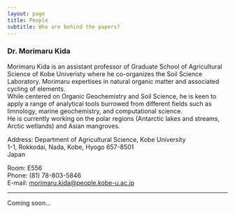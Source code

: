 ```yaml
---
layout: page
title: People
subtitle: Who are behind the papers? 
---
```


### Dr. Morimaru Kida  
Morimaru Kida is an assistant professor of Graduate School of Agricultural Science of Kobe Univeristy where he co-organizes the Soil Science Laboratory. Morimaru expertises in natural organic matter and associated cycling of elements.  
While centered on Organic Geochemistry and Soil Science, he is keen to apply a range of analytical tools burrowed from different fields such as limnology, marine geochemistry, and computational science.   
He is currently working on the polar regions (Antarctic lakes and streams, Arctic wetlands) and Asian mangroves.

Address:
Department of Agricultural Science, Kobe University  
1-1, Rokkodai, Nada, Kobe, Hyogo 657-8501  
Japan

Room: E556  
Phone: (81) 78-803-5846  
E-mail: morimaru.kida@people.kobe-u.ac.jp

***
Coming soon...
